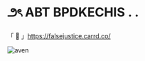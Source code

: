 # ౨ৎ ABT BPDKECHIS . .
「 🎰 」https://falsejustice.carrd.co/

![aven](https://github.com/bpdkechis/BPDKECHIS/assets/168991205/4fe8087c-1fd6-4fef-b286-794ce6da2617)
